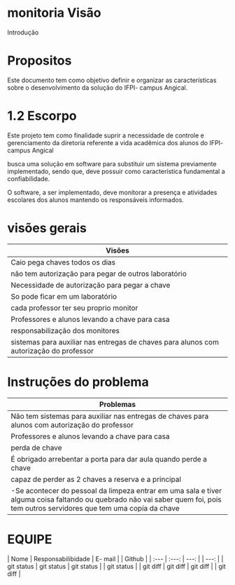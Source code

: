 # monitoria Visão
Introdução

# Propositos

Este documento tem como objetivo definir e organizar as características sobre o desenvolvimento da solução do IFPI- campus Angical.

# 1.2 Escorpo
Este projeto tem como finalidade suprir a necessidade de controle e gerenciamento da diretoria referente a vida acadêmica dos alunos do IFPI- campus Angical

busca uma solução em software para substituir um sistema previamente implementado, sendo que, deve possuir como característica fundamental a confiabilidade.

O software, a ser implementado, deve monitorar a presença e atividades escolares dos alunos mantendo os responsáveis informados.

# visões gerais

| Visões  |
| --------------|
| Caio pega chaves todos os dias |
| não tem autorização para pegar de outros laboratório |
| Necessidade de autorização para pegar a chave |
| So pode ficar em um laboratório |
| cada professor ter seu proprio monitor |
| Professores e alunos levando a chave para casa |
| responsabilização dos monitores |
| sistemas para auxiliar nas entregas de chaves para alunos com autorização do professor |


# Instruções do problema

| Problemas | 
| --------- |
| Não tem sistemas para auxiliar nas entregas de chaves para alunos com autorização do professor |
| Professores e alunos levando a chave para casa |
| perda de chave |
| É obrigado arrebentar a porta para dar aula quando perde a chave |
| capaz de perder as 2 chaves a reserva e a principal |
| -Se acontecer do pessoal da limpeza entrar em uma sala e tiver alguma coisa faltando ou quebrado não vai saber quem foi, pois tem outros servidores que tem uma copía da chave |

# EQUIPE
| Nome | Responsabilibidade | E- mail |  | Github |
| :---         |     :---:      |          ---: | |          ---: |
| git status   | git status     | git status    | | git status    |
| git diff     | git diff       | git diff      | | git diff      |
